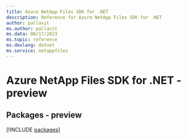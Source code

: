 ```yaml
---
title: Azure NetApp Files SDK for .NET
description: Reference for Azure NetApp Files SDK for .NET
author: pallavit
ms.author: pallavit
ms.data: 08/17/2023
ms.topic: reference
ms.devlang: dotnet
ms.service: netappfiles
---
```

# Azure NetApp Files SDK for .NET - preview
## Packages - preview
[!INCLUDE [packages](netapp-files-index.md)]
